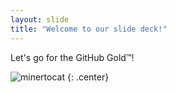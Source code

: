 ```yaml
---
layout: slide
title: "Welcome to our slide deck!"
---
```


Let's go for the GitHub Gold™! 

![minertocat](https://octodex.github.com/images/minertocat.png)
{: .center}
